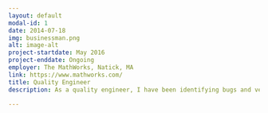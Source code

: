 ```yaml
---
layout: default
modal-id: 1
date: 2014-07-18
img: businessman.png
alt: image-alt
project-startdate: May 2016
project-enddate: Ongoing
employer: The MathWorks, Natick, MA
link: https://www.mathworks.com/
title: Quality Engineer
description: As a quality engineer, I have been identifying bugs and verifying bug fixes for the core MATLAB Toolbox functions. I also develop Automated Test Suites based on MATLAB Unit Testing Framework for MATLAB Datastores and Tall Arrays. I perform hands-on testing of Big Data and MATLAB Toolbox functions across Mac, Linux and Windows platforms. In addition, I assist improving performance of Big Data functions by developing Performance Test Suites.

---
```

